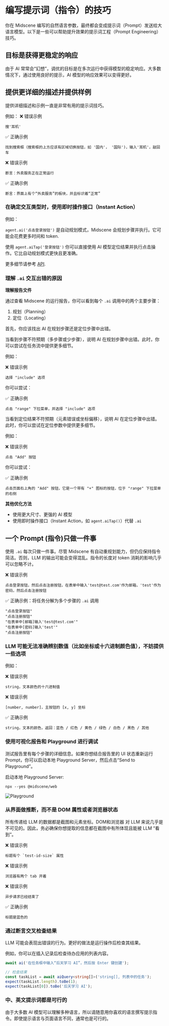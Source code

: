 # 编写提示词（指令）的技巧

你在 Midscene 编写的自然语言参数，最终都会变成提示词（Prompt）发送给大语言模型。以下是一些可以帮助提升效果的提示词工程（Prompt Engineering）技巧。

## 目标是获得更稳定的响应

由于 AI 常常会“幻想”，调优的目标是在多次运行中获得模型的稳定响应。大多数情况下，通过使用良好的提示，AI 模型的响应效果可以变得更好。

## 提供更详细的描述并提供样例

提供详细描述和示例一直是非常有用的提示词技巧。

例如：
❌ 错误示例
```log
搜'耳机'
```

✅ 正确示例
```log
找到搜索框（搜索框的上方应该有区域切换按钮，如 '国内'， '国际')，输入'耳机'，敲回车
```

❌ 错误示例
```log
断言：外卖服务正在正常运行
```

✅ 正确示例
```log
断言：界面上有个“外卖服务”的板块，并且标识着“正常”
```

### 在确定交互类型时，使用即时操作接口（Instant Action）

例如：

`agent.ai('点击登录按钮')` 是自动规划模式，Midscene 会规划步骤并执行。它可能会花费更多时间和 token.

使用 `agent.aiTap('登录按钮')` 你可以直接使用 AI 模型定位结果并执行点击操作。它比自动规划模式更快且更准确。

更多细节请参考 [API](./API).

### 理解 `.ai` 交互出错的原因

**理解报告文件**

通过查看 Midscene 的运行报告，你可以看到每个 `.ai` 调用中的两个主要步骤：

1. 规划（Planning）
2. 定位（Locating）

首先，你应该找出 AI 在规划步骤还是定位步骤中出错。

当看到步骤不符预期（多步骤或少步骤），说明 AI 在规划步骤中出错。此时，你可以尝试在任务流中提供更多细节。

例如：

❌ 错误示例
```log
选择 "include" 选项
```

你可以尝试：

✅ 正确示例
```log
点击 "range" 下拉菜单，并选择 "include" 选项
```

当看到定位结果不符预期（元素错误或坐标偏移），说明 AI 在定位步骤中出错。此时，你可以尝试在定位参数中提供更多细节。

例如：

❌ 错误示例
```log
点击 "Add" 按钮
```

你可以尝试：

✅ 正确示例
```log
点击页面右上角的 "Add" 按钮，它是一个带有 "+" 图标的按钮，位于 "range" 下拉菜单的右侧
```

**其他优化方法**

* 使用更大尺寸、更强的 AI 模型
* 使用即时操作接口（Instant Action，如 `agent.aiTap()`）代替 `.ai`


## 一个 Prompt (指令)只做一件事

使用 `.ai` 每次只做一件事。尽管 Midscene 有自动重规划能力，但仍应保持指令简洁。否则，LLM 的输出可能会变得混乱。指令的长度对 token 消耗的影响几乎可以忽略不计。

❌ 错误示例
```log
点击登录按钮，然后点击注册按钮，在表单中输入'test@test.com'作为邮箱，'test'作为密码，然后点击注册按钮
```

✅ 正确示例：将任务分解为多个步骤的 `.ai` 调用
```log
"点击登录按钮"
"点击注册按钮"
"在表单中[邮箱]输入'test@test.com'"
"在表单中[密码]输入'test'"
"点击注册按钮"
```

### LLM 可能无法准确辨别数值（比如坐标或十六进制颜色值），不妨提供一些选项

例如：

❌ 错误示例
```log
string，文本颜色的十六进制值
```

❌ 错误示例
```log
[number, number]，主按钮的 [x, y] 坐标
```

✅ 正确示例
```log
string，文本的颜色，返回：蓝色 / 红色 / 黄色 / 绿色 / 白色 / 黑色 / 其他
```

### 使用可视化报告和 Playground 进行调试

测试报告里有每个步骤的详细信息。如果你想结合报告里的 UI 状态重新运行 Prompt，你可以启动本地 Playground Server，然后点击“Send to Playground”。

启动本地 Playground Server:
```
npx --yes @midscene/web
```

![Playground](/midescene-playground-entry.jpg)


### 从界面做推断，而不是 DOM 属性或者浏览器状态

所有传递给 LLM 的数据都是截图和元素坐标。DOM和浏览器 对 LLM 来说几乎是不可见的。因此，务必确保你想提取的信息都在截图中有所体现且能被 LLM “看到”。

❌ 错误示例
```log
标题有个 `test-id-size` 属性
```

❌ 错误示例
```log
浏览器有两个 tab 开着
```

❌ 错误示例
```log
异步请求已经结束了
```

✅ 正确示例
```log
标题是蓝色的
```


### 通过断言交叉检查结果

LLM 可能会表现出错误的行为。更好的做法是运行操作后检查其结果。

例如，你可以在插入记录后检查待办应用的列表内容。

```typescript
await ai('在任务框中输入“后天学习 AI”，然后按 Enter 键创建');

// 检查结果
const taskList = await aiQuery<string[]>('string[], 列表中的任务');
expect(taskList.length).toBe(1);
expect(taskList[0]).toBe('后天学习 AI');
```

### 中、英文提示词都是可行的

由于大多数 AI 模型可以理解多种语言，所以请随意用你喜欢的语言撰写提示指令。即使提示语言与页面语言不同，通常也是可行的。
